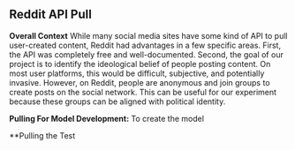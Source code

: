 ## Reddit API Pull

**Overall Context** While many social media sites have some kind of API to pull user-created content, Reddit had advantages in a few specific areas. First, the API was completely free and well-documented. Second, the goal of our project is to identify the ideological belief of people posting content. On most user platforms, this would be difficult, subjective, and potentially invasive. However, on Reddit, people are anonymous and join groups to create posts on the social network. This can be useful for our experiment because these groups can be aligned with political identity.

**Pulling For Model Development:** To create the model


**Pulling the Test
